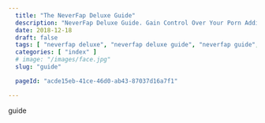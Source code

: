 ```yaml
---
  title: "The NeverFap Deluxe Guide"
  description: "NeverFap Deluxe Guide. Gain Control Over Your Porn Addiction With Our Series Of Articles And Practice Exercises."
  date: 2018-12-18
  draft: false
  tags: [ "neverfap deluxe", "neverfap deluxe guide", "neverfap guide", "porn addiction", "porn recovery", "addiction recovery", "addiction", "awareness", "nofap", "neverfap" ]
  categories: [ "index" ]
  # image: "/images/face.jpg"
  slug: "guide"

  pageId: "acde15eb-41ce-46d0-ab43-87037d16a7f1"

---
```


guide